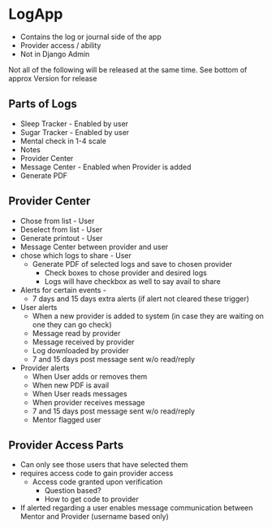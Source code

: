 # LogApp
- Contains the log or journal side of the app
- Provider access / ability
- Not in Django Admin

Not all of the following will be released at the same time.  See bottom of approx Version for release

## Parts of Logs
- Sleep Tracker - Enabled by user
- Sugar Tracker - Enabled by user
- Mental check in 1-4 scale
- Notes
- Provider Center
- Message Center - Enabled when Provider is added
- Generate PDF

## Provider Center
- Chose from list - User
- Deselect from list - User
- Generate printout - User
- Message Center between provider and user
- chose which logs to share - User
    - Generate PDF of selected logs and save to chosen provider
        - Check boxes to chose provider and desired logs
        - Logs will have checkbox as well to say avail to share
- Alerts for certain events - 
    - 7 days and 15 days extra alerts (if alert not cleared these trigger)
- User alerts
    - When a new provider is added to system (in case they are waiting on one they can go check)
    - Message read by provider
    - Message received by provider
    - Log downloaded by provider
    - 7 and 15 days post message sent w/o read/reply
- Provider alerts
    - When User adds or removes them
    - When new PDF is avail
    - When User reads messages
    - When provider receives message
    - 7 and 15 days post message sent w/o read/reply
    - Mentor flagged user

## Provider Access Parts
- Can only see those users that have selected them
- requires access code to gain provider access
    - Access code granted upon verification
        - Question based?
        - How to get code to provider
- If alerted regarding a user enables message communication between Mentor and Provider (username based only)